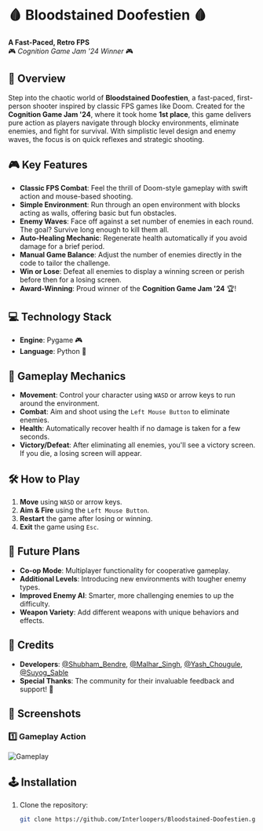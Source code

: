 # 🩸 **Bloodstained Doofestien** 🩸  
**A Fast-Paced, Retro FPS**  
🎮 *Cognition Game Jam '24 Winner* 🎮  

## 🌟 **Overview**  
Step into the chaotic world of **Bloodstained Doofestien**, a fast-paced, first-person shooter inspired by classic FPS games like Doom. Created for the **Cognition Game Jam '24**, where it took home **1st place**, this game delivers pure action as players navigate through blocky environments, eliminate enemies, and fight for survival. With simplistic level design and enemy waves, the focus is on quick reflexes and strategic shooting.

## 🎮 **Key Features**  
- **Classic FPS Combat**: Feel the thrill of Doom-style gameplay with swift action and mouse-based shooting.
- **Simple Environment**: Run through an open environment with blocks acting as walls, offering basic but fun obstacles.
- **Enemy Waves**: Face off against a set number of enemies in each round. The goal? Survive long enough to kill them all.
- **Auto-Healing Mechanic**: Regenerate health automatically if you avoid damage for a brief period.
- **Manual Game Balance**: Adjust the number of enemies directly in the code to tailor the challenge.
- **Win or Lose**: Defeat all enemies to display a winning screen or perish before then for a losing screen.
- **Award-Winning**: Proud winner of the **Cognition Game Jam '24** 🏆!

## 💻 **Technology Stack**  
- **Engine**: Pygame 🎮  
- **Language**: Python 🐍

## 🚀 **Gameplay Mechanics**  
- **Movement**: Control your character using `WASD` or arrow keys to run around the environment.
- **Combat**: Aim and shoot using the `Left Mouse Button` to eliminate enemies.
- **Health**: Automatically recover health if no damage is taken for a few seconds.
- **Victory/Defeat**: After eliminating all enemies, you'll see a victory screen. If you die, a losing screen will appear.

## 🛠️ **How to Play**  
1. **Move** using `WASD` or arrow keys.
2. **Aim & Fire** using the `Left Mouse Button`.
3. **Restart** the game after losing or winning.
4. **Exit** the game using `Esc`.

## 🔧 **Future Plans**  
- **Co-op Mode**: Multiplayer functionality for cooperative gameplay.
- **Additional Levels**: Introducing new environments with tougher enemy types.
- **Improved Enemy AI**: Smarter, more challenging enemies to up the difficulty.
- **Weapon Variety**: Add different weapons with unique behaviors and effects.

## 📜 **Credits**  
- **Developers**: [@Shubham_Bendre](https://github.com/Shubham-Bendre), [@Malhar_Singh](https://github.com/Malhar2400), [@Yash_Chougule](https://github.com/YxASH), [@Suyog_Sable](https://github.com/Suyog_Sable)  
- **Special Thanks**: The community for their invaluable feedback and support! 🙌

## 📸 **Screenshots**  

### 1️⃣ Gameplay Action  
![Gameplay](./screenshots/gameplay.png)  

## 🕹️ **Installation**  
1. Clone the repository:  
   ```bash
   git clone https://github.com/Interloopers/Bloodstained-Doofestien.git
